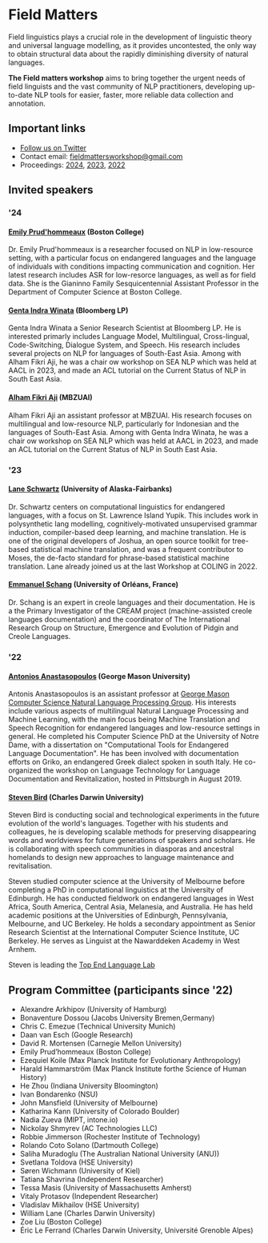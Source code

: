 <script>document.title = "Field Matters";</script>

<head>
<meta property="og:title" content="Field Matters">
<meta property="og:description" content="Workshop on NLP Applications to Field Linguistics">
<meta property="og:image" content="https://github.com/field-matters/field-matters.github.io/blob/main/logo.jpg?raw=true">
</head>

# Field Matters
Field linguistics plays a crucial role in the development of linguistic theory and universal language modelling, as it provides uncontested, the only way to obtain structural data about the rapidly diminishing diversity of natural languages.

**The Field matters workshop** aims to bring together the urgent needs of field linguists and the vast community of NLP practitioners, developing up-to-date NLP tools for easier, faster, more reliable data collection and annotation.

## Important links

+ [Follow us on Twitter](https://twitter.com/field_matters)
+ Contact email: fieldmattersworkshop@gmail.com
+ Proceedings: [2024](https://aclanthology.org/volumes/2024.fieldmatters-1/), [2023](https://aclanthology.org/volumes/2023.fieldmatters-1/), [2022](https://aclanthology.org/volumes/2022.fieldmatters-1/)

## <a name="speakers"/>Invited speakers
### '24
#### [Emily Prud'hommeaux](http://cs.bc.edu/~prudhome/) (Boston College)

Dr. Emily Prud'hommeaux is a researcher focused on NLP in low-resource setting, with a particular focus on endangered languages and the language of individuals with conditions impacting communication and cognition. Her latest research includes ASR for low-resorce languages, as well as for field data. She is the Gianinno Family Sesquicentennial Assistant Professor in the Department of Computer Science at Boston College.

#### [Genta Indra Winata](https://gentawinata.com/) (Bloomberg LP)

Genta Indra Winata a Senior Research Scientist at Bloomberg LP. He is interested primarly includes Language Model, Multilingual, Cross-lingual, Code-Switching, Dialogue System, and Speech. His research includes several projects on NLP for languages of South-East Asia. Among with Alham Fikri Aji, he was a chair ow workshop on SEA NLP which was held at AACL in 2023, and made an ACL tutorial on the Current Status of NLP in South East Asia.

#### [Alham Fikri Aji](https://afaji.github.io/) (MBZUAI)

Alham Fikri Aji an assistant professor at MBZUAI. His research focuses on multilingual and low-resource NLP, particularly for Indonesian and the languages of South-East Asia. Among with Genta Indra Winata, he was a chair ow workshop on SEA NLP which was held at AACL in 2023, and made an ACL tutorial on the Current Status of NLP in South East Asia.

### '23
#### [Lane Schwartz](http://dowobeha.github.io/about/) (University of Alaska-Fairbanks)

Dr. Schwartz centers on computational linguistics for endangered languages, with a focus on St. Lawrence Island Yupik. This includes work in polysynthetic lang modelling, cognitively-motivated unsupervised grammar induction, compiler-based deep learning, and machine translation. He is one of the original developers of Joshua, an open source toolkit for tree-based statistical machine translation, and was a frequent contributor to Moses, the de-facto standard for phrase-based statistical machine translation. Lane already joined us at the last Workshop at COLING in 2022.

#### [Emmanuel Schang](https://sites.google.com/site/emmanuelschang/) (University of Orléans, France) 

Dr. Schang is an expert in creole languages and their documentation. He is a the Primary Investigator of the CREAM project (machine-assisted creole languages documentation) and the coordinator of The International Research Group on Structure, Emergence and Evolution of Pidgin and Creole Languages.

### '22
#### [Antonios Anastasopoulos](http://www.cs.cmu.edu/~aanastas/) (George Mason University)

Antonis Anastasopoulos is an assistant professor at [George Mason Computer Science Natural Language Processing Group](https://nlp.cs.gmu.edu/author/antonios-anastasopoulos/).
His interests include various aspects of multilingual Natural Language Processing and Machine Learning, with the main focus being Machine Translation and Speech Recognition
for endangered languages and low-resource settings in general.
He completed his Computer Science PhD at the University of Notre Dame, with a dissertation on "Computational Tools for Endangered Language Documentation".
He has been involved with documentation efforts on Griko, an endangered Greek dialect spoken in south Italy.
He co-organized the workshop on Language Technology for Language Documentation and Revitalization, hosted in Pittsburgh in August 2019.

#### [Steven Bird](http://www.stevenbird.net/) (Charles Darwin University)

Steven Bird is conducting social and technological experiments in the future evolution of the world's languages. 
Together with his students and colleagues, he is developing scalable methods for preserving disappearing words and worldviews for future generations of speakers and scholars. He is collaborating with speech communities in diasporas and ancestral homelands to design new approaches to language maintenance and revitalisation.

Steven studied computer science at the University of Melbourne before completing a PhD in computational linguistics at the University of Edinburgh. He has conducted fieldwork on endangered languages in West Africa, South America, Central Asia, Melanesia, and Australia. He has held academic positions at the Universities of Edinburgh, Pennsylvania, Melbourne, and UC Berkeley. He holds a secondary appointment as Senior Research Scientist at the International Computer Science Institute, UC Berkeley. He serves as Linguist at the Nawarddeken Academy in West Arnhem.

Steven is leading the [Top End Language Lab](https://language-lab.cdu.edu.au/)

## Program Committee (participants since '22)
+ Alexandre Arkhipov (University of Hamburg)
+ Bonaventure Dossou (Jacobs University Bremen,Germany)
+ Chris C. Emezue (Technical University Munich)
+ Daan van Esch (Google Research)
+ David R. Mortensen (Carnegie Mellon University)
+ Emily Prud’hommeaux (Boston College)
+ Ezequiel Koile (Max Planck Institute for Evolutionary Anthropology)
+ Harald Hammarström (Max Planck Institute forthe Science of Human History)
+ He Zhou (Indiana University Bloomington)
+ Ivan Bondarenko (NSU)
+ John Mansfield (University of Melbourne)
+ Katharina Kann (University of Colorado Boulder)
+ Nadia Zueva (MIPT, intone.io)
+ Nickolay Shmyrev (AC Technologies LLC)
+ Robbie Jimmerson (Rochester Institute of Technology)
+ Rolando Coto Solano (Dartmouth College)
+ Saliha Muradoglu (The Australian National University (ANU))
+ Svetlana Toldova (HSE University)
+ Søren Wichmann (University of Kiel)
+ Tatiana Shavrina (Independent Researcher)
+ Tessa Masis (University of Massachusetts Amherst)
+ Vitaly Protasov (Independent Researcher)
+ Vladislav Mikhailov (HSE University)
+ William Lane (Charles Darwin University)
+ Zoe Liu (Boston College)
+ Éric Le Ferrand (Charles Darwin University, Université Grenoble Alpes)
